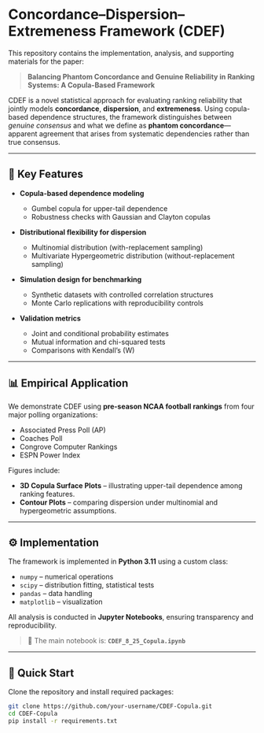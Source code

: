 # Concordance–Dispersion–Extremeness Framework (CDEF)

This repository contains the implementation, analysis, and supporting materials for the paper:

> **Balancing Phantom Concordance and Genuine Reliability in Ranking Systems: A Copula-Based Framework**

CDEF is a novel statistical approach for evaluating ranking reliability that jointly models **concordance**, **dispersion**, and **extremeness**. Using copula-based dependence structures, the framework distinguishes between *genuine consensus* and what we define as **phantom concordance**—apparent agreement that arises from systematic dependencies rather than true consensus.

---

## 📌 Key Features
- **Copula-based dependence modeling**  
  - Gumbel copula for upper-tail dependence  
  - Robustness checks with Gaussian and Clayton copulas  

- **Distributional flexibility for dispersion**  
  - Multinomial distribution (with-replacement sampling)  
  - Multivariate Hypergeometric distribution (without-replacement sampling)  

- **Simulation design for benchmarking**  
  - Synthetic datasets with controlled correlation structures  
  - Monte Carlo replications with reproducibility controls  

- **Validation metrics**  
  - Joint and conditional probability estimates  
  - Mutual information and chi-squared tests  
  - Comparisons with Kendall’s \(W\)  

---

## 📊 Empirical Application
We demonstrate CDEF using **pre-season NCAA football rankings** from four major polling organizations:

- Associated Press Poll (AP)  
- Coaches Poll  
- Congrove Computer Rankings  
- ESPN Power Index  

Figures include:  
- **3D Copula Surface Plots** – illustrating upper-tail dependence among ranking features.  
- **Contour Plots** – comparing dispersion under multinomial and hypergeometric assumptions.

---

## ⚙️ Implementation
The framework is implemented in **Python 3.11** using a custom class:

- `numpy` – numerical operations  
- `scipy` – distribution fitting, statistical tests  
- `pandas` – data handling  
- `matplotlib` – visualization  

All analysis is conducted in **Jupyter Notebooks**, ensuring transparency and reproducibility.  

> 📂 The main notebook is: **`CDEF_8_25_Copula.ipynb`**

---

## 🚀 Quick Start
Clone the repository and install required packages:

```bash
git clone https://github.com/your-username/CDEF-Copula.git
cd CDEF-Copula
pip install -r requirements.txt
